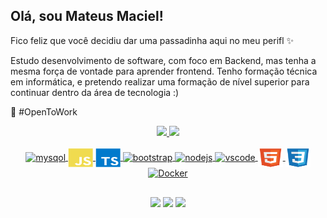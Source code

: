 ## Olá, sou Mateus Maciel! 
<p>Fico feliz que você decidiu dar uma passadinha aqui no meu perifl ✨</p>
<p>Estudo desenvolvimento de software, com foco em Backend, mas tenha a mesma força de vontade para aprender frontend. Tenho formação técnica em informática, e pretendo realizar uma formação de nível superior para continuar dentro da área de tecnologia :)</p>

🌟 #OpenToWork
<br>
<div align="center">
  <a href="https://github.com/MateusMaciel340">
  <img height="170rem" src="https://github-readme-stats.vercel.app/api?username=MateusMaciel340&show_icons=true&theme=swift&include_all_commits=true&count_private=true"/>
  <img height="170em" src="https://github-readme-stats.vercel.app/api/top-langs/?username=MateusMaciel340&layout=compact&langs_count=7&theme=swift"/>
</div>

<div style="display: inline_block" align="center"><br>

  <img align="center" alt="mysqol" height="30" width="40" src="https://cdn.jsdelivr.net/gh/devicons/devicon/icons/mysql/mysql-original.svg">  
  <img align="center" alt="JS" height="30" width="40" src="https://raw.githubusercontent.com/devicons/devicon/master/icons/javascript/javascript-plain.svg">
  <img align="center" alt="TS" height="30" width="40" src="https://raw.githubusercontent.com/devicons/devicon/master/icons/typescript/typescript-plain.svg">
  <img align="center" alt="bootstrap" height="30" width="40" src="https://cdn.jsdelivr.net/gh/devicons/devicon/icons/bootstrap/bootstrap-plain.svg">
  <img align="center" alt="nodejs" height="30" width="40" src="https://cdn.jsdelivr.net/gh/devicons/devicon/icons/nodejs/nodejs-plain.svg">
  <img align="center" alt="vscode" height="30" width="40" src="https://cdn.jsdelivr.net/gh/devicons/devicon/icons/vscode/vscode-original.svg">
  <img align="center" alt="HTML" height="30" width="40" src="https://raw.githubusercontent.com/devicons/devicon/master/icons/html5/html5-original.svg">
  <img align="center" alt="CSS" height="30" width="40" src="https://raw.githubusercontent.com/devicons/devicon/master/icons/css3/css3-original.svg">
  <img align="center" alt="Docker" height="30" width="40" src="https://cdn.jsdelivr.net/gh/devicons/devicon/icons/docker/docker-plain.svg">
          
 </div>
 
  ##
 
<div align="center"> 
  <a href="https://www.instagram.com/mateusmaciel340/" target="_blank"><img src="https://img.shields.io/badge/-Instagram-%23E4405F?style=for-the-badge&logo=instagram&logoColor=white" target="_blank"></a>
  <a href = "mailto:mateusdev340@gmail.com"><img src="https://img.shields.io/badge/-Gmail-%23333?style=for-the-badge&logo=gmail&logoColor=white" target="_blank"></a>
  <a href="https://www.linkedin.com/in/mateusmaciel340/" target="_blank"><img src="https://img.shields.io/badge/-LinkedIn-%230077B5?style=for-the-badge&logo=linkedin&logoColor=white" target="_blank"></a> 
 
</div>
